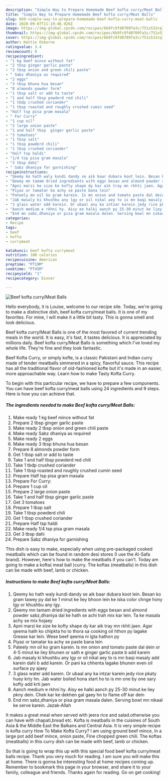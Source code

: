 ```yaml
---
description: "Simple Way to Prepare Homemade Beef kofta curry/Meat Balls"
title: "Simple Way to Prepare Homemade Beef kofta curry/Meat Balls"
slug: 669-simple-way-to-prepare-homemade-beef-kofta-curry-meat-balls
date: 2020-09-07T11:19:46.926Z
image: https://img-global.cpcdn.com/recipes/6b9fc9fd0709fa3c/751x532cq70/beef-kofta-currymeat-balls-recipe-main-photo.jpg
thumbnail: https://img-global.cpcdn.com/recipes/6b9fc9fd0709fa3c/751x532cq70/beef-kofta-currymeat-balls-recipe-main-photo.jpg
cover: https://img-global.cpcdn.com/recipes/6b9fc9fd0709fa3c/751x532cq70/beef-kofta-currymeat-balls-recipe-main-photo.jpg
author: Hattie Osborne
ratingvalue: 3.4
reviewcount: 8
recipeingredient:
- "1 kg beef mince without fat"
- "2 tbsp ginger garlic paste"
- "2 tbsp onion and green chili paste"
- " Sabz dhaniya as required"
- "2 eggs"
- "3 tbsp bhuna hua besan"
- "8 almonds powder form"
- "1 tbsp salt or add to taste"
- "1 and half tbsp powderd red chili"
- "1 tbdp crushed coriander"
- "1 tbsp roasted and roughly crushed cumin seed"
- "Half tsp pisa gram masala"
- " For Curry"
- "1 cup oil"
- "2 large onion paste"
- "1 and half tbsp  ginger garlic paste"
- "3 tomatoes"
- "1 tbsp salt"
- "1 tbsp powderd chili"
- "1 tbsp crushed coriander"
- "Half tsp haldi"
- "1/4 tsp pisa gram masala"
- "3 tbsp dahi"
- " Sabz dhaniya for garnishing"
recipeinstructions:
- "Qeemy ko hath waly kundi dandy se aik baar dubara koot lein. Besan ko gram tawey py dal ke 1 minut ke liey bhoon lein ke iska color chnge hony lgy or khushbu any lgy."
- "Qeemy mn tamam dried ingredients with eggs besan and almond powder sabz,dhaniya dal ke hath se achi trah mix kar lein. Ta ke masala achy se mix hojaey"
- "Apni marzi ke size ke kofty shape dy kar aik tray mn rkhti jaen. Agar qeema hath ko chipkta ho to thora sa cooking oil hthon py lagake Grease kar lein. Wese beef qeema ni lgta hathon py"
- "Piyaz or tamatar ka achy se paste bana lein"
- "Pateely mn oil ko gram karein. Is mn onion and tomato paste dal dein or 4-5 minut ke liey bhunen or sath e ginger garlic paste b add karein"
- "Jab masaly ki khushbu any lgy or oil nikal aey to is mn baqi masaly add karein dahi b add karein. Or pani ka chhenta lagake bhunen even oil surface py ajaey"
- "3 glass water add karein. Or ubaal any ka intzar karein jedy rice pkaty huey krty hn. Jab water boiled hona start ho to is mn one by one sary kofty add krti jaen"
- "Aanch medium e rkhni hy. Aisy ee halki aanch py 25-30 minut ke liey pkny dein. Chek kar ke dekhen gal gaey hn to flame off kar dein"
- "End mn sabz,dhaniya or pisa gram masala dalen. Serving bowl mn nikaal ke serve karein. Jazak-Allah"
categories:
- Recipe
tags:
- beef
- kofta
- currymeat

katakunci: beef kofta currymeat 
nutrition: 108 calories
recipecuisine: American
preptime: "PT19M"
cooktime: "PT45M"
recipeyield: "1"
recipecategory: Dinner

---
```



![Beef kofta curry/Meat Balls](https://img-global.cpcdn.com/recipes/6b9fc9fd0709fa3c/751x532cq70/beef-kofta-currymeat-balls-recipe-main-photo.jpg)

Hello everybody, it is Louise, welcome to our recipe site. Today, we're going to make a distinctive dish, beef kofta curry/meat balls. It is one of my favorites. For mine, I will make it a little bit tasty. This is gonna smell and look delicious.

Beef kofta curry/Meat Balls is one of the most favored of current trending meals in the world. It is easy, it's fast, it tastes delicious. It is appreciated by millions daily. Beef kofta curry/Meat Balls is something which I've loved my whole life. They're fine and they look fantastic.

Beef Kofta Curry, or simply kofte, is a classic Pakistani and Indian curry made of tender meatballs simmered in a spicy, flavorful sauce. This recipe has all the traditional flavor of old-fashioned kofte but it&#39;s made in an easier, more approachable way. Learn how to make Tasty Kofta Curry.


To begin with this particular recipe, we have to prepare a few components. You can have beef kofta curry/meat balls using 24 ingredients and 9 steps. Here is how you can achieve that.

<!--inarticleads1-->

##### The ingredients needed to make Beef kofta curry/Meat Balls:

1. Make ready 1 kg beef mince without fat
1. Prepare 2 tbsp ginger garlic paste
1. Make ready 2 tbsp onion and green chili paste
1. Make ready  Sabz dhaniya as required
1. Make ready 2 eggs
1. Make ready 3 tbsp bhuna hua besan
1. Prepare 8 almonds powder form
1. Get 1 tbsp salt or add to taste
1. Take 1 and half tbsp powderd red chili
1. Take 1 tbdp crushed coriander
1. Take 1 tbsp roasted and roughly crushed cumin seed
1. Prepare Half tsp pisa gram masala
1. Prepare  For Curry:
1. Prepare 1 cup oil
1. Prepare 2 large onion paste
1. Take 1 and half tbsp  ginger garlic paste
1. Get 3 tomatoes
1. Prepare 1 tbsp salt
1. Take 1 tbsp powderd chili
1. Get 1 tbsp crushed coriander
1. Prepare Half tsp haldi
1. Make ready 1/4 tsp pisa gram masala
1. Get 3 tbsp dahi
1. Prepare  Sabz dhaniya for garnishing


This dish is easy to make, especially when using pre-packaged cooked meatballs which can be found in random desi stores (I use the Al-Safa brand). However, here&#39;s how to make the meatballs if you can&#39;t. Today am going to make a kofta( meat ball )curry. The koftas (meatballs) in this dish can be made with beef, lamb or chicken. 

<!--inarticleads2-->

##### Instructions to make Beef kofta curry/Meat Balls:

1. Qeemy ko hath waly kundi dandy se aik baar dubara koot lein. Besan ko gram tawey py dal ke 1 minut ke liey bhoon lein ke iska color chnge hony lgy or khushbu any lgy.
1. Qeemy mn tamam dried ingredients with eggs besan and almond powder sabz,dhaniya dal ke hath se achi trah mix kar lein. Ta ke masala achy se mix hojaey
1. Apni marzi ke size ke kofty shape dy kar aik tray mn rkhti jaen. Agar qeema hath ko chipkta ho to thora sa cooking oil hthon py lagake Grease kar lein. Wese beef qeema ni lgta hathon py
1. Piyaz or tamatar ka achy se paste bana lein
1. Pateely mn oil ko gram karein. Is mn onion and tomato paste dal dein or 4-5 minut ke liey bhunen or sath e ginger garlic paste b add karein
1. Jab masaly ki khushbu any lgy or oil nikal aey to is mn baqi masaly add karein dahi b add karein. Or pani ka chhenta lagake bhunen even oil surface py ajaey
1. 3 glass water add karein. Or ubaal any ka intzar karein jedy rice pkaty huey krty hn. Jab water boiled hona start ho to is mn one by one sary kofty add krti jaen
1. Aanch medium e rkhni hy. Aisy ee halki aanch py 25-30 minut ke liey pkny dein. Chek kar ke dekhen gal gaey hn to flame off kar dein
1. End mn sabz,dhaniya or pisa gram masala dalen. Serving bowl mn nikaal ke serve karein. Jazak-Allah


It makes a great meal when served with jeera rice and salad.otherwise you can have with chapati,bread etc. Kofta is meatballs in the cuisines of South Asia &amp; the Middle East the Balkans and Central Asia. It is very simple recipe is kofta curry How To Make Kofta Curry? I am using ground beef mince, In a large pot add beef mince, onion paste, Fine chopped green chili. The koftas (meatballs) in this curry dish can be made with beef, lamb or chicken. 

So that is going to wrap this up with this special food beef kofta curry/meat balls recipe. Thank you very much for reading. I am sure you will make this at home. There is gonna be interesting food at home recipes coming up. Remember to bookmark this page in your browser, and share it to your family, colleague and friends. Thanks again for reading. Go on get cooking!
